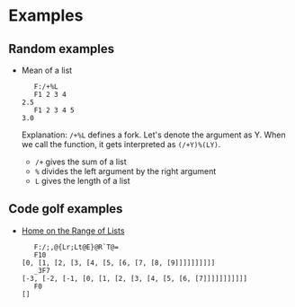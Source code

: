 # Examples

## Random examples

* Mean of a list

    ```
       F:/+%L
       F1 2 3 4
    2.5
       F1 2 3 4 5
    3.0
    ```
  
  Explanation: `/+%L` defines a fork. Let's denote the argument as Y. When we call the function, it gets interpreted as `(/+Y)%(LY)`.
    * `/+` gives the sum of a list
    * `%` divides the left argument by the right argument
    * `L` gives the length of a list

## Code golf examples

* [Home on the Range of Lists](http://codegolf.stackexchange.com/q/47351/20356)

    ```
       F:/;,@{Lr;Lt@E}@R`T@=
       F10
    [0, [1, [2, [3, [4, [5, [6, [7, [8, [9]]]]]]]]]]
       _3F7
    [-3, [-2, [-1, [0, [1, [2, [3, [4, [5, [6, [7]]]]]]]]]]]
       F0
    []
    ```

